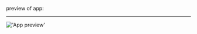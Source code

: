 preview of app: 
_______________

!['App preview'](https://i.gyazo.com/81cc1993ab318665b38b62545f919d85.gif)
